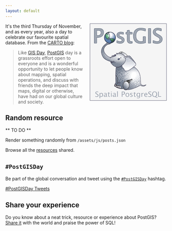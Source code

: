```yaml
---
layout: default
---
```


<div style="float:right;margin-left:15px;">
<img src="/assets/images/logo.png" alt="PostGIS Logo">
</div>

It's the third Thursday of November, and as every year, also a day to
celebrate our favourite spatial database.
From the [CARTO blog](https://carto.com/blog/happy-postgis-day/):

> Like [GIS Day](http://gisday.com/),
> [PostGIS](http://postgis.net/) day
> is a grassroots effort open
> to everyone and is a wonderful opportunity to let people
> know about mapping, spatial operations, and discuss with
> friends the deep impact that maps, digital or otherwise,
> have had on our global culture and society.</p>

## Random resource

** TO DO **

Render something randomly from `/assets/js/posts.json`

Browse all the [resources](/resources/) shared.

## `#PostGISDay`

Be part of the global conversation and tweet using the
[`#PostGISDay`]("https://twitter.com/search?q=%23PostGISDay)
hashtag.

<a class="twitter-timeline"
    data-widget-id="535054119762149376"
    href="https://twitter.com/hashtag/PostGISDay"
    data-theme="dark"
    data-link-color="#cc0000"
    data-related="twitterapi,twitter"
    data-aria-polite="assertive"
    data-chrome="noborders transparent noheaders"
    width="650"
    height="500">#PostGISDay Tweets</a>
<script>!function(d,s,id){var js,fjs=d.getElementsByTagName(s)[0],p=/^http:/.test(d.location)?'http':'https';if(!d.getElementById(id)){js=d.createElement(s);js.id=id;js.src=p+"://platform.twitter.com/widgets.js";fjs.parentNode.insertBefore(js,fjs);}}(document,"script","twitter-wjs");</script>

## Share your experience

Do you know about a neat trick, resource or experience about PostGIS?
[Share it](/submit/) with the world and praise the power of SQL!

